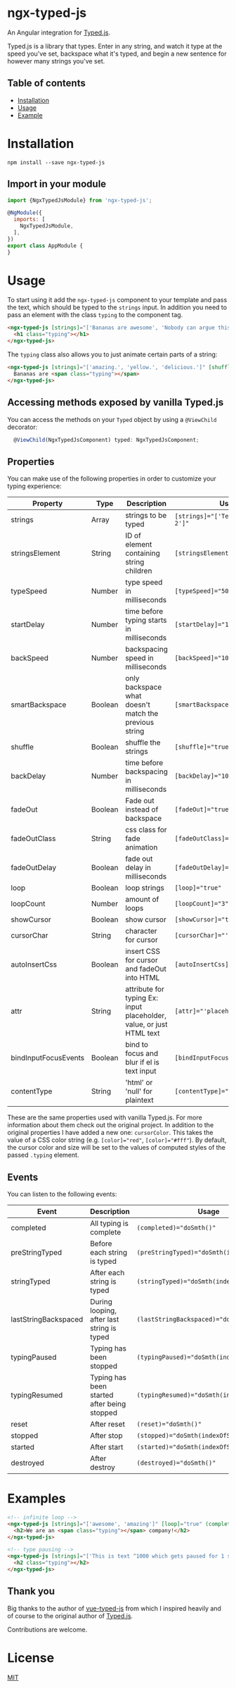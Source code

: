 # ngx-typed-js

An Angular integration for [Typed.js](https://github.com/mattboldt/typed.js/).

Typed.js is a library that types. Enter in any string, and watch it type at the speed you've set, backspace what it's typed, and begin a new sentence for however many strings you've set.

## Table of contents

- [Installation](#installation)
- [Usage](#usage)
- [Example](#examples)

# Installation

```
npm install --save ngx-typed-js
```

## Import in your module
```javascript
import {NgxTypedJsModule} from 'ngx-typed-js';

@NgModule({
  imports: [
    NgxTypedJsModule,
  ],
})
export class AppModule {
}

```

# Usage
To start using it add the `ngx-typed-js` component to your template and pass the text, which should be typed to the `strings` input. In addition you need to pass an element with the class `typing` to the component tag.


```html
<ngx-typed-js [strings]="['Bananas are awesome', 'Nobody can argue this fact.']">
  <h1 class="typing"></h1>
</ngx-typed-js>
```

The `typing` class also allows you to just animate certain parts of a string:
```html
<ngx-typed-js [strings]="['amazing.', 'yellow.', 'delicious.']" [shuffle]="true" [typeSpeed]="40">
  Bananas are <span class="typing"></span>
</ngx-typed-js>
```

## Accessing methods exposed by vanilla Typed.js
You can access the methods on your `Typed` object by using a `@ViewChild` decorator:
```javascript
  @ViewChild(NgxTypedJsComponent) typed: NgxTypedJsComponent;
```

## Properties
You can make use of the following properties in order to customize your typing experience:

| Property             | Type    | Description                                                          | Usage                                                           |
|----------------------|---------|----------------------------------------------------------------------|-----------------------------------------------------------------|
| strings              | Array   | strings to be typed                                                  | `[strings]="['Text 1', 'Text 2']"`                              |
| stringsElement       | String  | ID of element containing string children                             | `[stringsElement]="'myId'"`                                     |
| typeSpeed            | Number  | type speed in milliseconds                                           | `[typeSpeed]="50"`                                              |
| startDelay           | Number  | time before typing starts in milliseconds                            | `[startDelay]="1000"`                                           |
| backSpeed            | Number  | backspacing speed in milliseconds                                    | `[backSpeed]="10"`                                              |
| smartBackspace       | Boolean | only backspace what doesn't match the previous string                | `[smartBackspace]="true"`                                       |
| shuffle              | Boolean | shuffle the strings                                                  | `[shuffle]="true"`                                              |
| backDelay            | Number  | time before backspacing in milliseconds                              | `[backDelay]="100"`                                             |
| fadeOut              | Boolean | Fade out instead of backspace                                        | `[fadeOut]="true"`                                              |
| fadeOutClass         | String  | css class for fade animation                                         | `[fadeOutClass]="'fadeOutClass'"`                               |
| fadeOutDelay         | Boolean | fade out delay in milliseconds                                       | `[fadeOutDelay]="true"`                                         |
| loop                 | Boolean | loop strings                                                         | `[loop]="true"`                                                 |
| loopCount            | Number  | amount of loops                                                      | `[loopCount]="3"`                                               |
| showCursor           | Boolean | show cursor                                                          | `[showCursor]="true"`                                           |
| cursorChar           | String  | character for cursor                                                 | `[cursorChar]="'_'"`                                            |
| autoInsertCss        | Boolean | insert CSS for cursor and fadeOut into HTML                          | `[autoInsertCss]="true"`                                        |
| attr                 | String  | attribute for typing Ex: input placeholder, value, or just HTML text | `[attr]="'placeholder'"`                                        |
| bindInputFocusEvents | Boolean | bind to focus and blur if el is text input                           | `[bindInputFocusEvents]="true"`                                 |
| contentType          | String  | 'html' or 'null' for plaintext                                       | `[contentType]="'html'"`                                        |


These are the same properties used with vanilla Typed.js. For more information about them check out the original project.
In addition to the original properties I have added a new one: `cursorColor`. This takes the value of a CSS color string (e.g. `[color]="red"`, `[color]="#fff"`). 
By default, the cursor color and size will be set to the values of computed styles of the passed `.typing` element.

## Events
You can listen to the following events:

| Event                  | Description                                                          | Usage                                                           |
|------------------------|----------------------------------------------------------------------|-----------------------------------------------------------------|
| completed              | All typing is complete                                               | `(completed)="doSmth()"`                                        |
| preStringTyped         | Before each string is typed                                          | `(preStringTyped)="doSmth(indexOfString)"`                      |
| stringTyped            | After each string is typed                                           | `(stringTyped)="doSmth(indexOfString)"`                         |
| lastStringBackspaced   | During looping, after last string is typed                           | `(lastStringBackspaced)="doSmth()"`                             |
| typingPaused           | Typing has been stopped                                              | `(typingPaused)="doSmth(indexOfString)"`                        |
| typingResumed          | Typing has been started after being stopped                          | `(typingResumed)="doSmth(indexOfString)"`                       |
| reset                  | After reset                                                          | `(reset)="doSmth()"`                                            |
| stopped                | After stop                                                           | `(stopped)="doSmth(indexOfString)"`                             |
| started                | After start                                                          | `(started)="doSmth(indexOfString)"`                             |
| destroyed              | After destroy                                                        | `(destroyed)="doSmth()"`                                        |


# Examples

```html
<!-- infinite loop -->
<ngx-typed-js [strings]="['awesome', 'amazing']" [loop]="true" (completed)="doSmth()">
  <h2>We are an <span class="typing"></span> company!</h2>
</ngx-typed-js>

<!-- type pausing -->
<ngx-typed-js [strings]="['This is text ^1000 which gets paused for 1 second']">
  <h2 class="typing"></h2>
</ngx-typed-js>
```

## Thank you
Big thanks to the author of [vue-typed-js](https://github.com/Orlandster/vue-typed-js) from which I inspired heavily and of course to the original author of [Typed.js](https://github.com/mattboldt/typed.js/).

Contributions are welcome.

# License
[MIT](https://opensource.org/licenses/MIT)
